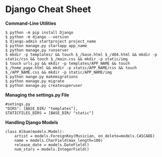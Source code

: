 # Django Cheat Sheet

**Command-Line Utilities**

    $ python -m pip install Django
    $ python -m django --version
    $ django-admin startproject project_name
    $ python manage.py startapp app_name
    $ python manage.py runserver
    $ mkdir -p templates/ && touch $_/base.html $_/404.html && mkdir -p static/css && touch $_/main.css && mkdir -p static/img
    $ touch urls.py && mkdir -p templates/APP_NAME && touch $_/home_page.html && mkdir -p static/APP_NAME/css && touch $_/APP_NAME.css && mkdir -p static/APP_NAME/img
    $ python mange.py makemigrations
    $ python manage.py migrate
    $ python manage.py createsuperuser


**Managing the settings.py File**

    #setings.py
    "DIRS": [BASE_DIR/ "templates"],
    STATICFILES_DIRS = [BASE_DIR/ "static"]
 
**Handling Django Models**

    class Album(models.Model):
        artist = models.ForeignKey(Musician, on_delete=models.CASCADE)
        name = models.CharField(max_length=100)
        release_date = models.DateField()
        num_stars = models.IntegerField()



